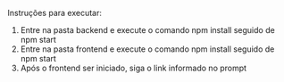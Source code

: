 Instruções para executar: 
1. Entre na pasta backend e execute o comando npm install seguido de npm start
2. Entre na pasta frontend e execute o comando npm install seguido de npm start
3. Após o frontend ser iniciado, siga o link informado no prompt
